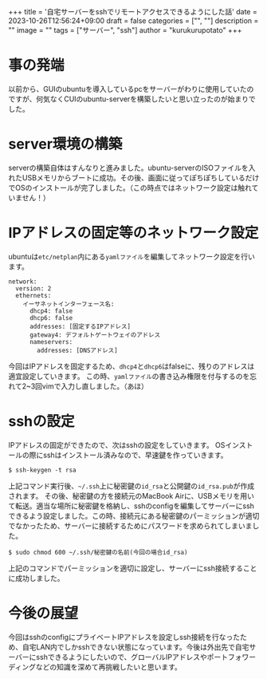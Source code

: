 +++
title = '自宅サーバーをsshでリモートアクセスできるようにした話'
date = 2023-10-26T12:56:24+09:00
draft = false
categories = ["", ""]
description = ""
image = ""
tags = ["サーバー", "ssh"]
author = "kurukurupotato"
+++

<!--more-->

# 事の発端
以前から、GUIのubuntuを導入しているpcをサーバーがわりに使用していたのですが、何気なくCUIのubuntu-serverを構築したいと思い立ったのが始まりでした。

# server環境の構築
serverの構築自体はすんなりと進みました。ubuntu-serverのISOファイルを入れたUSBメモリからブートに成功。その後、画面に従ってぽちぽちしているだけでOSのインストールが完了しました。（この時点ではネットワーク設定は触れていません！）

# IPアドレスの固定等のネットワーク設定
ubuntuは`etc/netplan`内にある`yamlファイル`を編集してネットワーク設定を行います。
```
network:
  version: 2
  ethernets:
    イーサネットインターフェース名:
      dhcp4: false
      dhcp6: false
      addresses: [固定するIPアドレス]
      gateway4: デフォルトゲートウェイのアドレス
      nameservers:
        addresses: [DNSアドレス]
```
今回はIPアドレスを固定するため、`dhcp4`と`dhcp6`はfalseに、残りのアドレスは適宜設定していきます。
この時、`yamlファイル`の書き込み権限を付与するのを忘れて2~3回vimで入力し直しました。（あほ）

# sshの設定
IPアドレスの固定ができたので、次はsshの設定をしていきます。
OSインストールの際にsshはインストール済みなので、早速鍵を作っていきます。
```
$ ssh-keygen -t rsa
```
上記コマンド実行後、`~/.ssh`上に秘密鍵の`id_rsa`と公開鍵の`id_rsa.pub`が作成されます。
その後、秘密鍵の方を接続元のMacBook Airに、USBメモリを用いて転送。適当な場所に秘密鍵を格納し、sshのconfigを編集してサーバーにsshできるよう設定しました。この時、接続元にある秘密鍵のパーミッションが適切でなかったため、サーバーに接続するためにパスワードを求められてしまいました。
```
$ sudo chmod 600 ~/.ssh/秘密鍵の名前(今回の場合id_rsa)
```
上記のコマンドでパーミッションを適切に設定し、サーバーにssh接続することに成功しました。

# 今後の展望
今回はsshのconfigにプライベートIPアドレスを設定しssh接続を行なったため、自宅LAN内でしかsshできない状態になっています。今後は外出先で自宅サーバーにsshできるようにしたいので、グローバルIPアドレスやポートフォワーディングなどの知識を深めて再挑戦したいと思います。